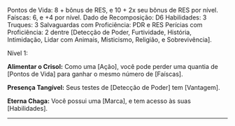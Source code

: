 Pontos de Vida: 8 + bônus de RES, e 10 + 2x seu bônus de RES por nível.
Faíscas: 6, e +4 por nível.
Dado de Recomposição: D6
Habilidades: 3
Truques: 3
Salvaguardas com Proficiência: PDR e RES
Perícias com Proficiência: 2 dentre [Detecção de Poder, Furtividade, História, Intimidação, Lidar com Animais, Misticismo, Religião, e Sobrevivência].

Nível 1: 

**Alimentar o Crisol:** Como uma [Ação], você pode perder uma quantia de [Pontos de Vida] para ganhar o mesmo número de [Faíscas]. 

**Presença Tangível:** Seus testes de [Detecção de Poder] tem [Vantagem].

**Eterna Chaga:** Você possui uma [Marca], e tem acesso às suas [Habilidades].

------------------------------------------------------------------------------
